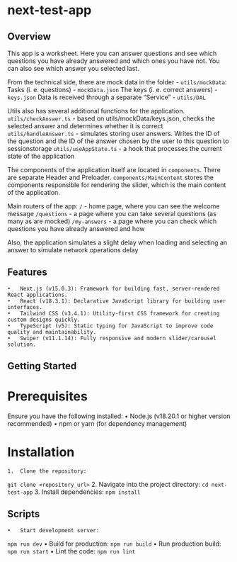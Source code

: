 # next-test-app

## Overview

This app is a worksheet. Here you can answer questions and see which questions you have already answered and which ones you have not. You can also see which answer you selected last.


From the technical side, there are mock data in the folder -
`utils/mockData`:
Tasks (i. e. questions) - `mockData.json`
The keys (i. e. correct answers) - `keys.json`
Data is received through a separate “Service” - `utils/DAL`

Utils also has several additional functions for the application.
`utils/checkAnswer.ts` - based on utils/mockData/keys.json, checks the selected answer and determines whether it is correct
`utils/handleAnswer.ts` - simulates storing user answers. Writes the ID of the question and the ID of the answer chosen by the user to this question to sessionstorage
`utils/useAppState.ts` - a hook that processes the current state of the application

The components of the application itself are located in `components`. There are separate Header and Preloader. 
`components/MainContent` stores the components responsible for rendering the slider, which is the main content of the application. 

Main routers of the app:
`/` - home page, where you can see the welcome message
`/questions` - a page where you can take several questions (as many as are mocked)
`/my-answers` - a page where you can check which questions you have already answered and how

Also, the application simulates a slight delay when loading and selecting an answer to simulate network operations delay



## Features
	•	Next.js (v15.0.3): Framework for building fast, server-rendered React applications.
	•	React (v18.3.1): Declarative JavaScript library for building user interfaces.
	•	Tailwind CSS (v3.4.1): Utility-first CSS framework for creating custom designs quickly.
	•	TypeScript (v5): Static typing for JavaScript to improve code quality and maintainability.
	•	Swiper (v11.1.14): Fully responsive and modern slider/carousel solution.


## Getting Started

# Prerequisites
Ensure you have the following installed:
	•	Node.js (v18.20.1 or higher version recommended)
	•	npm or yarn (for dependency management)
# Installation
	1.	Clone the repository:
`git clone <repository_url>`
	2.	Navigate into the project directory:
`cd next-test-app`
	3.	Install dependencies:
`npm install`

## Scripts
	•	Start development server:
`npm run dev`
	•	Build for production:
`npm run build`
	•	Run production build:
`npm run start`
	•	Lint the code:
`npm run lint`